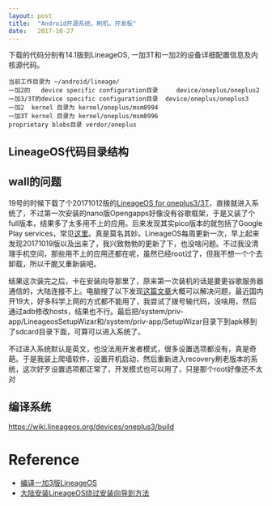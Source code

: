 ```yaml
---
layout: post
title:  "Android开源系统，刷机，开发板"
date:   2017-10-27
---
```


下载的代码分别有14.1版到LineageOS, 一加3T和一加2的设备详细配置信息及内核源代码。


```
当前工作目录为 ~/android/lineage/
一加2的   device specific configuration目录     device/oneplus/oneplus2
一加3/3T的device specific configuration目录  device/oneplus/oneplus3
一加2  kernel 目录为 kernel/oneplus/msm8994
一加3T kernel 目录为 kernel/oneplus/msm8996
proprietary blobs目录 verdor/oneplus
```





## LineageOS代码目录结构


















## wall的问题

19号的时候下载了个20171012版的[LineageOS for oneplus3/3T](https://mirrorbits.lineageos.org/full/oneplus3/20171012/lineage-14.1-20171012-nightly-oneplus3-signed.zip)，直接就进入系统了，不过第一次安装的nano版Opengapps好像没有谷歌框架，于是又装了个full版本，结果多了太多用不上的应用。后来发现其实pico版本的就包括了Google Play services，常见[这里](https://github.com/opengapps/opengapps/wiki/Pico-Package)。真是莫名其妙。LineageOS每周更新一次，早上起来发现20171019版以及出来了，我兴致勃勃的更新了下，也没啥问题。不过我没清理手机空间，那些用不上的应用还都在呢，虽然已经root过了，但我不想一个个去卸载，所以干脆又重新装吧。

结果这次装完之后，卡在安装向导那里了，原来第一次装机的话是要更谷歌服务器通信的，大陆连接不上。电脑搜了以下发现[这篇文章](https://24dian30.com/life/learn/1368.html)大概可以解决问题，最近国内开19大，好多科学上网的方式都不能用了，我尝试了拨号输代码，没啥用，然后通过adb修改hosts，结果也不行。最后把/system/priv-app/LineageosSetupWizar和/system/priv-app/SetupWizar目录下到apk移到了sdcard目录下面，可算可以进入系统了。

不过进入系统默认是英文，也没法用开发者模式，很多设置选项都没有，真是奇葩。于是我装上爬墙软件，设置开机启动，然后重新进入recovery刷老版本的系统，这次好歹设置选项都正常了，开发模式也可以用了，只是那个root好像还不太对


## 编译系统

https://wiki.lineageos.org/devices/oneplus3/build






# Reference

 - [编译一加3版LineageOS](https://wiki.lineageos.org/devices/oneplus3/build)
 - [大陆安装LineageOS绕过安装向导到方法](https://24dian30.com/life/learn/1368.html)
